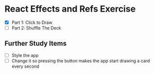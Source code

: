React Effects and Refs Exercise
===============================

- [x] Part 1: Click to Draw
- [ ] Part 2: Shuffle The Deck

## Further Study Items

- [ ] Style the app
- [ ] Change it so pressing the button makes the app start drawing a card every second
